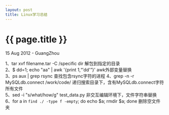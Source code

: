 ```yaml
---
layout: post
title: Linux学习总结
---
```


 {{ page.title }}
================
<p class="meta">15 Aug 2012 - GuangZhou</p>



1、tar xvf filename.tar -C /specific dir  解包到指定的目录    
2、$ dd=1; echo "aa" | awk '{print $1, “'$dd'”}' awk外部变量替换  
3、ps aux | grep rsync 查找包含rsync字符的进程
4、grep -n -r MySQLdb.connect /work/code/  递归搜索目录下，含有MySQLdb.connect字符所有文件  
5、sed -i "s/what/how/g" test_data.py  非交互编辑环境下，文件字符串替换  
6、for a in `find ./ -type f -empty`; do echo $a; rmdir $a; done 删除空文件夹  

